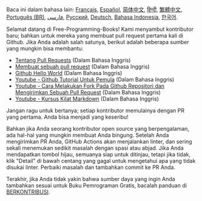 Baca ini dalam bahasa lain: [Français](HOWTO-fr.md), [Español](HOWTO-es.md), [简体中文](HOWTO-zh.md), [हिन्दी](HOWTO-hi.md), [繁體中文](HOWTO-zh_TW.md), [Português (BR)](HOWTO-pt_BR.md), [فارسی](HOWTO-fa_IR.md), [Русский](HOWTO-ru.md), [Deutsch](HOWTO-de.md), [Bahasa Indonesia](HOWTO-id.md), [한국어](HOWTO-kr.md).

Selamat datang di Free-Programming-Books! Kami menyambut kontributor baru; bahkan untuk mereka yang membuat pull request pertama kali di Github. Jika Anda adalah salah satunya, berikut adalah beberapa sumber yang mungkin bisa membantu:

- [Tentang Pull Requests](https://help.github.com/articles/about-pull-requests/) (Dalam Bahasa Inggris)
- [Membuat sebuah pull request](https://docs.github.com/en/free-pro-team@latest/github/collaborating-with-issues-and-pull-requests/creating-a-pull-request) (Dalam Bahasa Inggris)
- [Github Hello World](https://guides.github.com/activities/hello-world/) (Dalam Bahasa Inggris)
- [Youtube - Github Tutorial Untuk Pemula](https://www.youtube.com/watch?v=0fKg7e37bQE) (Dalam Bahasa Inggris)
- [Youtube - Cara Melakukan Fork Pada Github Repositori dan Mengirimkan Sebuah Pull Request](https://www.youtube.com/watch?v=G1I3HF4YWEw) (Dalam Bahasa Inggris)
- [Youtube - Kursus Kilat Markdown](https://www.youtube.com/watch?v=HUBNt18RFbo) (Dalam Bahasa Inggris)

Jangan ragu untuk bertanya; setiap kontributor memulainya dengan PR yang pertama. Anda bisa menjadi yang keseribu!

Bahkan jika Anda seorang kontributor open source yang berpengalaman, ada hal-hal yang mungkin membuat Anda bingung. Setelah Anda mengirimkan PR Anda, GitHub Actions akan menjalankan linter, dan sering sekali menemukan sedikit masalah dengan spasi atau abjad. Jika Anda mendapatkan tombol hijau, semuanya siap untuk ditinjau, tetapi jika tidak, klik "Detail" di bawah centang yang gagal untuk mengetahui apa yang tidak disukai linter. Perbaiki masalah dan tambahkan commit ke PR Anda.

Terakhir, jika Anda tidak yakin bahwa sumber daya yang ingin Anda tambahkan sesuai untuk Buku Pemrograman Gratis, bacalah panduan di [BERKONTRIBUSI](CONTRIBUTING-id.md).
